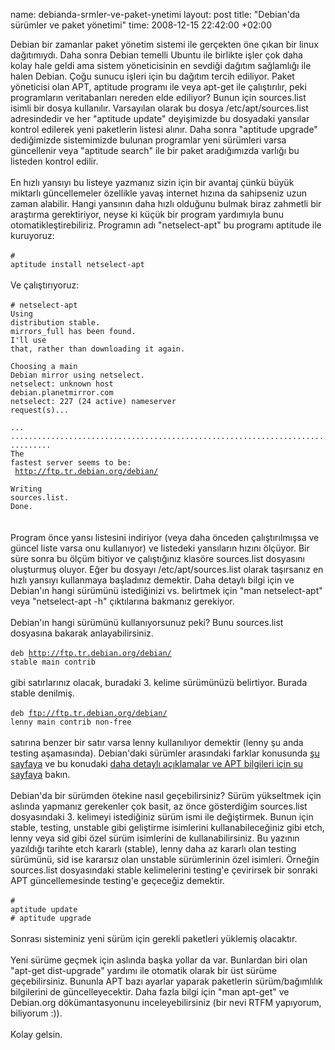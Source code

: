 name: debianda-srmler-ve-paket-ynetimi
layout: post
title: "Debian'da sürümler ve paket yönetimi"
time: 2008-12-15 22:42:00 +02:00

Debian bir zamanlar paket yönetim sistemi ile gerçekten öne çıkan bir linux dağıtımıydı. Daha sonra Debian temelli Ubuntu ile birlikte işler çok daha kolay hale geldi ama sistem yöneticisinin en sevdiği dağıtım sağlamlığı ile halen Debian. Çoğu sunucu işleri için bu dağıtım tercih ediliyor. Paket yöneticisi olan APT, aptitude programı ile veya apt-get ile çalıştırılır, peki programların veritabanları nereden elde ediliyor? Bunun için sources.list isimli bir dosya kullanılır. Varsayılan olarak bu dosya /etc/apt/sources.list adresindedir ve her "aptitude update" deyişimizde bu dosyadaki yansılar kontrol edilerek yeni paketlerin listesi alınır. Daha sonra "aptitude upgrade" dediğimizde sistemimizde bulunan programlar yeni sürümleri varsa güncellenir veya "aptitude search" ile bir paket aradığımızda varlığı bu listeden kontrol edilir.<br /><br />En hızlı yansıyı bu listeye yazmanız sizin için bir avantaj çünkü büyük miktarlı güncellemeler özellikle yavaş internet hızına da sahipseniz uzun zaman alabilir. Hangi yansının daha hızlı olduğunu bulmak biraz zahmetli bir araştırma gerektiriyor, neyse ki küçük bir program yardımıyla bunu otomatikleştirebiliriz. Programın adı "netselect-apt" bu programı aptitude ile kuruyoruz:<br /><br /><code># aptitude install netselect-apt</code><br /><br />Ve çalıştırıyoruz:<br /><br /><code># netselect-apt <br />Using distribution stable.<br />mirrors_full has been found.<br />I'll use that, rather than downloading it again.<br /><br />Choosing a main Debian mirror using netselect.<br />netselect: unknown host debian.planetmirror.com             <br />netselect: 227 (24 active) nameserver request(s)...   <br />...<br />...............................................................................<br />The fastest server seems to be:<br />        http://ftp.tr.debian.org/debian/<br /><br />Writing sources.list.<br />Done.<br /></code><br /><br />Program önce yansı listesini indiriyor (veya daha önceden çalıştırılmışsa ve güncel liste varsa onu kullanıyor) ve listedeki yansıların hızını ölçüyor. Bir süre sonra bu ölçüm bitiyor ve çalıştığınız klasöre sources.list dosyasını oluşturmuş oluyor. Eğer bu dosyayı /etc/apt/sources.list olarak taşırsanız en hızlı yansıyı kullanmaya başladınız demektir. Daha detaylı bilgi için ve Debian'ın hangi sürümünü istediğinizi vs. belirtmek için "man netselect-apt" veya "netselect-apt -h" çıktılarına bakmanız gerekiyor.<br /><br />Debian'ın hangi sürümünü kullanıyorsunuz peki? Bunu sources.list dosyasına bakarak anlayabilirsiniz. <br /><br /><code>deb http://ftp.tr.debian.org/debian/ stable main contrib</code><br /><br />gibi satırlarınız olacak, buradaki 3. kelime sürümünüzü belirtiyor. Burada stable denilmiş.<br /><br /><code>deb ftp://ftp.tr.debian.org/debian/ lenny main contrib non-free</code><br /><br />satırına benzer bir satır varsa lenny kullanılıyor demektir (lenny şu anda testing aşamasında). Debian'daki sürümler arasındaki farklar konusunda <a href="http://www.debian.org/releases/">şu sayfaya</a> ve bu konudaki <a href="http://www.debian.org/doc/FAQ/ch-choosing.en.html">daha detaylı açıklamalar ve APT bilgileri için şu sayfaya</a> bakın.<br /><br />Debian'da bir sürümden ötekine nasıl geçebilirsiniz? Sürüm yükseltmek için aslında yapmanız gerekenler çok basit, az önce gösterdiğim sources.list dosyasındaki 3. kelimeyi istediğiniz sürüm ismi ile değiştirmek. Bunun için stable, testing, unstable gibi geliştirme isimlerini kullanabileceğiniz gibi etch, lenny veya sid gibi özel sürüm isimlerini de kullanabilirsiniz. Bu yazının yazıldığı tarihte etch kararlı (stable), lenny daha az kararlı olan testing sürümünü, sid ise kararsız olan unstable sürümlerinin özel isimleri. Örneğin sources.list dosyasındaki stable kelimelerini testing'e çevirirsek bir sonraki APT güncellemesinde testing'e geçeceğiz demektir. <br /><br /><code># aptitude update<br /># aptitude upgrade </code><br /><br />Sonrası sisteminiz yeni sürüm için gerekli paketleri yüklemiş olacaktır.<br /><br />Yeni sürüme geçmek için aslında başka yollar da var. Bunlardan biri olan "apt-get dist-upgrade" yardımı ile otomatik olarak bir üst sürüme geçebilirsiniz. Bununla APT bazı ayarlar yaparak paketlerin sürüm/bağımlılık bilgilerini de güncelleyecektir. Daha fazla bilgi için "man apt-get" ve Debian.org dökümantasyonunu inceleyebilirsiniz (bir nevi RTFM yapıyorum, biliyorum :)).<br /><br />Kolay gelsin.
